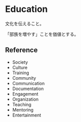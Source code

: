 # Education

文化を伝えること。

「部族を増やす」ことを価値とする。

## Reference

- Society
- Culture
- Training
- Community
- Communication
- Documentation
- Engagement
- Organization
- Teaching
- Mentoring
- Entertainment
